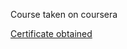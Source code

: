 Course taken on coursera  

[Certificate obtained](https://coursera.org/share/78d95e194ec3fdc69092a65764f41816)